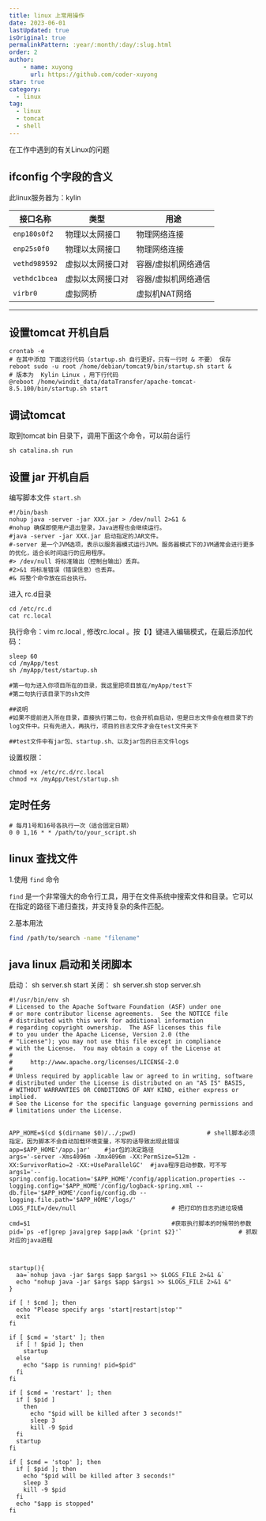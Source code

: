 ```yaml
---
title: linux 上常用操作
date: 2023-06-01
lastUpdated: true
isOriginal: true
permalinkPattern: :year/:month/:day/:slug.html
order: 2
author: 
    - name: xuyong
      url: https://github.com/coder-xuyong
star: true
category:
  - linux
tag:
  - linux
  - tomcat
  - shell
---
```

在工作中遇到的有关Linux的问题

<!-- more -->

## ifconfig 个字段的含义

此linux服务器为：kylin

| 接口名称         | 类型               | 用途                         |
|------------------|--------------------|------------------------------|
| `enp180s0f2`     | 物理以太网接口      | 物理网络连接                 |
| `enp25s0f0`      | 物理以太网接口      | 物理网络连接                 |
| `vethd989592`    | 虚拟以太网接口对    | 容器/虚拟机网络通信          |
| `vethdc1bcea`    | 虚拟以太网接口对    | 容器/虚拟机网络通信          |
| `virbr0`         | 虚拟网桥           | 虚拟机NAT网络                |

---

## 设置tomcat 开机自启

```shell
crontab -e
# 在其中添加 下面这行代码（startup.sh 自行更好，只有一行时 & 不要） 保存
reboot sudo -u root /home/debian/tomcat9/bin/startup.sh start &
# 版本为  Kylin Linux ，用下行代码
@reboot /home/windit_data/dataTransfer/apache-tomcat-8.5.100/bin/startup.sh start
```

## 调试tomcat
取到tomcat bin 目录下，调用下面这个命令，可以前台运行
```shell
sh catalina.sh run
```

## 设置 jar 开机自启
编写脚本文件
`start.sh`
```shell
#!/bin/bash
nohup java -server -jar XXX.jar > /dev/null 2>&1 &
#nohup 确保即使用户退出登录，Java进程也会继续运行。
#java -server -jar XXX.jar 启动指定的JAR文件。
#-server 是一个JVM选项，表示以服务器模式运行JVM。服务器模式下的JVM通常会进行更多的优化，适合长时间运行的应用程序。
#> /dev/null 将标准输出（控制台输出）丢弃。
#2>&1 将标准错误（错误信息）也丢弃。
#& 将整个命令放在后台执行。
```
进入 rc.d目录
```shell
cd /etc/rc.d
cat rc.local
```
执行命令：vim rc.local  , 修改rc.local 。按【i】键进入编辑模式，在最后添加代码：
```shell
sleep 60
cd /myApp/test
sh /myApp/test/startup.sh
 
#第一句为进入你项目所在的目录，我这里把项目放在/myApp/test下
#第二句执行该目录下的sh文件
 
##说明
#如果不提前进入所在目录，直接执行第二句，也会开机自启动，但是日志文件会在根目录下的log文件中。只有先进入，再执行，项目的日志文件才会在test文件夹下
 
##test文件中有jar包、startup.sh、以及jar包的日志文件logs
```
设置权限：
```shell
chmod +x /etc/rc.d/rc.local
chmod +x /myApp/test/startup.sh
```
## 定时任务
```shell
# 每月1号和16号各执行一次（适合固定日期）
0 0 1,16 * * /path/to/your_script.sh
```
## linux 查找文件
1.使用 `find` 命令

`find` 是一个非常强大的命令行工具，用于在文件系统中搜索文件和目录。它可以在指定的路径下递归查找，并支持复杂的条件匹配。

2.基本用法

```bash
find /path/to/search -name "filename"
```

## java linux 启动和关闭脚本
启动： sh server.sh start
关闭： sh server.sh stop
server.sh
```shell
#!/usr/bin/env sh
# Licensed to the Apache Software Foundation (ASF) under one
# or more contributor license agreements.  See the NOTICE file
# distributed with this work for additional information
# regarding copyright ownership.  The ASF licenses this file
# to you under the Apache License, Version 2.0 (the
# "License"); you may not use this file except in compliance
# with the License.  You may obtain a copy of the License at
#
#     http://www.apache.org/licenses/LICENSE-2.0
#
# Unless required by applicable law or agreed to in writing, software
# distributed under the License is distributed on an "AS IS" BASIS,
# WITHOUT WARRANTIES OR CONDITIONS OF ANY KIND, either express or implied.
# See the License for the specific language governing permissions and
# limitations under the License.


APP_HOME=$(cd $(dirname $0)/../;pwd)                    # shell脚本必须指定，因为脚本不会自动加载环境变量，不写的话导致出现此错误
app=$APP_HOME'/app.jar'    #jar包的决定路径
args='-server -Xms4096m -Xmx4096m -XX:PermSize=512m -XX:SurvivorRatio=2 -XX:+UseParallelGC'  #java程序启动参数，可不写
args1='--spring.config.location='$APP_HOME'/config/application.properties --logging.config='$APP_HOME'/config/logback-spring.xml --db.file='$APP_HOME'/config/config.db --logging.file.path='$APP_HOME'/logs/'
LOGS_FILE=/dev/null                           # 把打印的日志扔进垃圾桶

cmd=$1                                        #获取执行脚本的时候带的参数
pid=`ps -ef|grep java|grep $app|awk '{print $2}'`                # 抓取对应的java进程



startup(){
  aa=`nohup java -jar $args $app $args1 >> $LOGS_FILE 2>&1 &`
  echo "nohup java -jar $args $app $args1 >> $LOGS_FILE 2>&1 &"
}

if [ ! $cmd ]; then
  echo "Please specify args 'start|restart|stop'"
  exit
fi

if [ $cmd = 'start' ]; then
  if [ ! $pid ]; then
    startup
  else
    echo "$app is running! pid=$pid"
  fi
fi

if [ $cmd = 'restart' ]; then
  if [ $pid ]
    then
      echo "$pid will be killed after 3 seconds!"
      sleep 3
      kill -9 $pid
  fi
  startup
fi

if [ $cmd = 'stop' ]; then
  if [ $pid ]; then
    echo "$pid will be killed after 3 seconds!"
    sleep 3
    kill -9 $pid
  fi
  echo "$app is stopped"
fi
```

